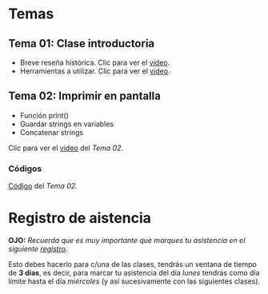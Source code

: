 # Temas 
## __Tema 01:__ Clase introductoria
* Breve reseña histórica. Clic para ver el [video]().
* Herramientas a utilizar. Clic para ver el [video](https://drive.google.com/file/d/1aSRcPHJcxp1UpzF2AnP5bPXfgMxAIu9n/view?usp=sharing).


## __Tema 02:__ Imprimir en pantalla
* Función print()
* Guardar strings en variables
* Concatenar strings

Clic para ver el [video]() del _Tema 02_.

### Códigos
[Código]() del _Tema 02_.


# Registro de aistencia
__OJO:__ _Recuerda que es muy importante que marques tu asistencia en el siguiente [registro]()_.

Esto debes hacerlo para c/una de las clases, tendrás un ventana de tiempo de __3 días__, es decir, para marcar tu asistencia del día _lunes_ tendrás como día límite hasta el día _miércoles_ (y así sucesivamente con las siguientes clases).
